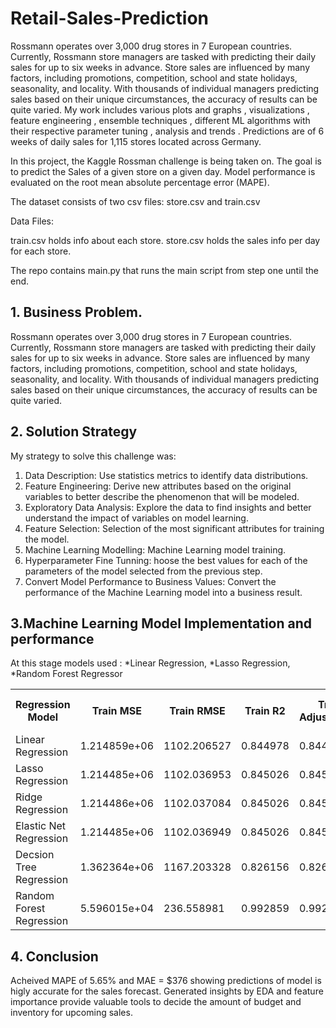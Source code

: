 # Retail-Sales-Prediction


Rossmann operates over 3,000 drug stores in 7 European countries. Currently, Rossmann store managers are tasked with predicting their daily sales for up to six weeks in advance. Store sales are influenced by many factors, including promotions, competition, school and state holidays, seasonality, and locality. With thousands of individual managers predicting sales based on their unique circumstances, the accuracy of results can be quite varied. My work includes various plots and graphs , visualizations , feature engineering , ensemble techniques , different ML algorithms with their respective parameter tuning , analysis and trends . Predictions are of 6 weeks of daily sales for 1,115 stores located across Germany.

In this project, the Kaggle Rossman challenge is being taken on. The goal is to predict the Sales of a given store on a given day. Model performance is evaluated on the root mean absolute percentage error (MAPE).


The dataset consists of two csv files: store.csv and train.csv

Data Files:

train.csv holds info about each store. store.csv holds the sales info per day for each store.

The repo contains main.py that runs the main script from step one until the end.


## 1. Business Problem.
Rossmann operates over 3,000 drug stores in 7 European countries. Currently, Rossmann store managers are tasked with predicting their daily sales for up to six weeks in advance. Store sales are influenced by many factors, including promotions, competition, school and state holidays, seasonality, and locality. With thousands of individual managers predicting sales based on their unique circumstances, the accuracy of results can be quite varied.

## 2. Solution Strategy
My strategy to solve this challenge was:
<ol type= 1>
<li>Data Description: Use statistics metrics to identify data distributions.</li>

<li>Feature Engineering: Derive new attributes based on the original variables to better describe the phenomenon that will be modeled.</li>

<li>Exploratory Data Analysis: Explore the data to find insights and better understand the impact of variables on model learning.</li>

<li>Feature Selection: Selection of the most significant attributes for training the model.</li>

<li>Machine Learning Modelling: Machine Learning model training.</li>

<li>Hyperparameter Fine Tunning: hoose the best values for each of the parameters of the model selected from the previous step.</li>

<li>Convert Model Performance to Business Values: Convert the performance of the Machine Learning model into a business result.</li>
</ol>


## 3.Machine Learning Model Implementation and performance
At this stage models used : *Linear Regression, *Lasso Regression, *Random Forest Regressor
<table style = "border 1px dashed blue,">
	<tr >	
		<th>Regression Model</th>
		<th>Train MSE</th>
		<th>Train RMSE</th>
		<th>Train R2</th>
		<th>Train Adjusted_R2</th>
		<th>Test MSE</th>
		<th>Test RMSE</th>
		<th>Test R2</th>
		<th>Test Adjusted R2</th>
	</tr>
	<tr>								
		<td>Linear Regression</td>
		<td>1.214859e+06</td>
		<td>1102.206527</td>
		<td>0.844978</td>
		<td>0.844975</td>
		<td>1.217627e+06</td>
		<td>1103.461202</td>
		<td>0.844943</td>
		<td>0.844929</td>
	</tr>
        <tr>								
		<td>Lasso Regression</td>
		<td>1.214485e+06</td>
		<td>1102.036953</td>
		<td>0.845026</td>
		<td>0.845012</td>
		<td>1.217348e+06</td>
		<td>1103.334986</td>
		<td>0.844979</td>
		<td>0.844965</td>
	</tr>
	<tr>							
		<td>Ridge Regression</td>
		<td>1.214486e+06</td>
		<td>1102.037084</td>
		<td>0.845026</td>
		<td>0.845022</td>
		<td>1.217348e+06</td>
		<td>1103.335147</td>
		<td>0.844979</td>
		<td>0.844965</td>
	</tr>
	<tr>								
		<td>Elastic Net Regression</td>
		<td>1.214485e+06</td>
		<td>1102.036949</td>
		<td>0.845026</td>
		<td>0.845022</td>
		<td>1.217348e+06</td>
		<td>1103.334982</td>
		<td>0.844979</td>
		<td>0.844965</td>
	</tr>
	<tr>
		<td>Decsion Tree Regression</td>							
		<td>1.362364e+06</td>
		<td>1167.203328</td>
		<td>0.826156</td>
		<td>0.826152</td>
		<td>1.367349e+06</td>
		<td>1169.337164</td>
		<td>0.825877</td>
		<td>0.825861</td>
	</tr>
	<tr>							
		<td>Random Forest Regression</td>
		<td>5.596015e+04</td>
		<td>236.558981</td>
		<td>0.992859</td>
		<td>0.992859</td>
		<td>3.200686e+05</td>
		<td>565.746016</td>
		<td>0.959241</td>
		<td>0.959238</td>
	</tr>
</table>





## 4. Conclusion

Acheived MAPE of 5.65% and MAE = $376 showing predictions of model is higly accurate for the sales forecast. Generated insights by EDA and feature importance provide valuable tools to decide the amount of budget and inventory for upcoming sales.
